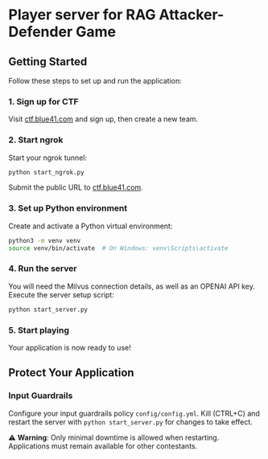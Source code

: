# Player server for RAG Attacker-Defender Game

## Getting Started

Follow these steps to set up and run the application:

### 1. Sign up for CTF
Visit [ctf.blue41.com](https://ctf.blue41.com) and sign up, then create a new team.

### 2. Start ngrok
Start your ngrok tunnel:
```bash
python start_ngrok.py
```
Submit the public URL to [ctf.blue41.com](https://ctf.blue41.com).

### 3. Set up Python environment
Create and activate a Python virtual environment:
```bash
python3 -m venv venv
source venv/bin/activate  # On Windows: venv\Scripts\activate
```

### 4. Run the server
You will need the Milvus connection details, as well as an OPENAI API key.
Execute the server setup script:
```bash
python start_server.py
```

### 5. Start playing
Your application is now ready to use!

## Protect Your Application

### Input Guardrails
Configure your input guardrails policy `config/config.yml`. 
Kill (CTRL+C) and restart the server with `python start_server.py` for changes to take effect.

⚠️ **Warning**: Only minimal downtime is allowed when restarting. Applications must remain available for other contestants.

